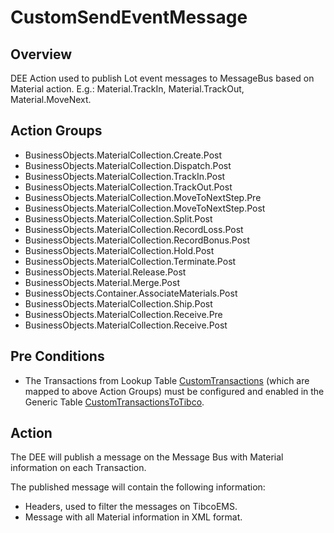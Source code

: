 # CustomSendEventMessage

## Overview

DEE Action used to publish Lot event messages to MessageBus based on Material action. E.g.: Material.TrackIn, Material.TrackOut, Material.MoveNext.

## Action Groups

* BusinessObjects.MaterialCollection.Create.Post
* BusinessObjects.MaterialCollection.Dispatch.Post
* BusinessObjects.MaterialCollection.TrackIn.Post
* BusinessObjects.MaterialCollection.TrackOut.Post
* BusinessObjects.MaterialCollection.MoveToNextStep.Pre
* BusinessObjects.MaterialCollection.MoveToNextStep.Post
* BusinessObjects.MaterialCollection.Split.Post
* BusinessObjects.MaterialCollection.RecordLoss.Post
* BusinessObjects.MaterialCollection.RecordBonus.Post
* BusinessObjects.MaterialCollection.Hold.Post
* BusinessObjects.MaterialCollection.Terminate.Post
* BusinessObjects.Material.Release.Post
* BusinessObjects.Material.Merge.Post
* BusinessObjects.Container.AssociateMaterials.Post
* BusinessObjects.MaterialCollection.Ship.Post
* BusinessObjects.MaterialCollection.Receive.Pre
* BusinessObjects.MaterialCollection.Receive.Post

## Pre Conditions

* The Transactions from Lookup Table [CustomTransactions](/cmf.custom.help/techspec>artifacts>lookuptables>custom_transactions) (which are mapped to above Action Groups) must be configured and enabled in the Generic Table [CustomTransactionsToTibco](/cmf.custom.help/techspec>artifacts>generictables>custom_transactions_to_tibco).

## Action

The DEE will publish a message on the Message Bus with Material information on each Transaction.

The published message will contain the following information:

* Headers, used to filter the messages on TibcoEMS.
* Message with all Material information in XML format.
